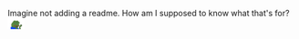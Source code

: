 Imagine not adding a readme. How am I supposed to know what that's for? <img src="assets/pepehands.png" alt="PepeHands" width="30"/>
